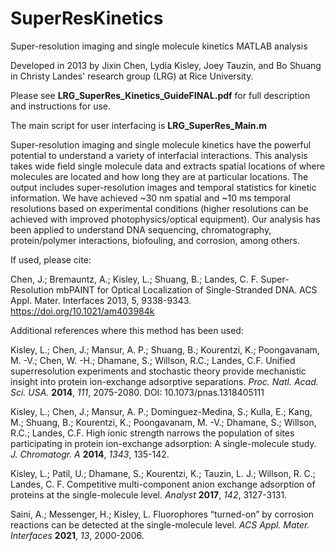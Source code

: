 # SuperResKinetics
Super-resolution imaging and single molecule kinetics MATLAB analysis

Developed in 2013 by Jixin Chen, Lydia Kisley, Joey Tauzin, and Bo Shuang in Christy Landes' research group (LRG) at Rice University. 

Please see <b>LRG_SuperRes_Kinetics_GuideFINAL.pdf</b> for full description and instructions for use.

The main script for user interfacing is <b>LRG_SuperRes_Main.m</b>

Super-resolution imaging and single molecule kinetics have the powerful potential to understand a variety of interfacial interactions. This analysis takes wide field single molecule data and extracts spatial locations of where molecules are located and how long they are at particular locations. The output includes super-resolution images and temporal statistics for kinetic information. We have achieved ~30 nm spatial  and ~10 ms temporal resolutions based on experimental conditions (higher resolutions can be achieved with improved photophysics/optical equipment). Our analysis has been applied to understand DNA sequencing, chromatography, protein/polymer interactions, biofouling, and corrosion, among others.

If used, please cite:

Chen, J.; Bremauntz, A.; Kisley, L.; Shuang, B.; Landes, C. F. Super-Resolution mbPAINT for Optical Localization of Single-Stranded DNA. ACS Appl. Mater. Interfaces 2013, 5, 9338-9343. https://doi.org/10.1021/am403984k

Additional references where this method has been used:

Kisley, L.; Chen, J.; Mansur, A. P.; Shuang, B.; Kourentzi, K.; Poongavanam, M. -V.; Chen, W. -H.; Dhamane, S.; Willson, R.C.; Landes, C.F. Unified superresolution experiments and stochastic theory provide mechanistic insight into protein ion-exchange adsorptive separations. <i>Proc. Natl. Acad. Sci. USA.</i> <b>2014</b>, <i>111</i>, 2075-2080. DOI: 10.1073/pnas.1318405111

Kisley, L.; Chen, J.; Mansur, A. P.; Dominguez-Medina, S.; Kulla, E.; Kang, M.; Shuang, B.;  Kourentzi, K.; Poongavanam, M. -V.; Dhamane, S.; Willson, R.C.; Landes, C.F. High ionic strength narrows the population of sites participating in protein ion-exchange adsorption: A single-molecule study. <i>J. Chromatogr. A</i> <b>2014</b>, <i>1343</i>, 135-142. 

Kisley, L.; Patil, U.; Dhamane, S.; Kourentzi, K.; Tauzin, L. J.; Willson, R. C.; Landes, C. F. Competitive multi-component anion exchange adsorption of proteins at the single-molecule level. <i>Analyst</i> <b>2017</b>, <i>142</i>, 3127-3131.

Saini, A.; Messenger, H.; Kisley, L. Fluorophores “turned-on” by corrosion reactions can be detected at the single-molecule level. <i>ACS Appl. Mater. Interfaces</i> <b>2021</b>, <i>13</i>, 2000-2006.
